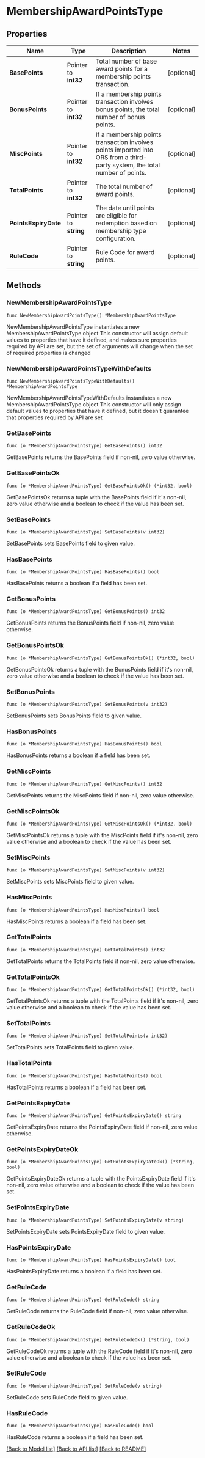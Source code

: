 # MembershipAwardPointsType

## Properties

Name | Type | Description | Notes
------------ | ------------- | ------------- | -------------
**BasePoints** | Pointer to **int32** | Total number of base award points for a membership points transaction. | [optional] 
**BonusPoints** | Pointer to **int32** | If a membership points transaction involves bonus points, the total number of bonus points. | [optional] 
**MiscPoints** | Pointer to **int32** | If a membership points transaction involves points imported into ORS from a third-party system, the total number of points. | [optional] 
**TotalPoints** | Pointer to **int32** | The total number of award points. | [optional] 
**PointsExpiryDate** | Pointer to **string** | The date until points are eligible for redemption based on membership type configuration. | [optional] 
**RuleCode** | Pointer to **string** | Rule Code for award points. | [optional] 

## Methods

### NewMembershipAwardPointsType

`func NewMembershipAwardPointsType() *MembershipAwardPointsType`

NewMembershipAwardPointsType instantiates a new MembershipAwardPointsType object
This constructor will assign default values to properties that have it defined,
and makes sure properties required by API are set, but the set of arguments
will change when the set of required properties is changed

### NewMembershipAwardPointsTypeWithDefaults

`func NewMembershipAwardPointsTypeWithDefaults() *MembershipAwardPointsType`

NewMembershipAwardPointsTypeWithDefaults instantiates a new MembershipAwardPointsType object
This constructor will only assign default values to properties that have it defined,
but it doesn't guarantee that properties required by API are set

### GetBasePoints

`func (o *MembershipAwardPointsType) GetBasePoints() int32`

GetBasePoints returns the BasePoints field if non-nil, zero value otherwise.

### GetBasePointsOk

`func (o *MembershipAwardPointsType) GetBasePointsOk() (*int32, bool)`

GetBasePointsOk returns a tuple with the BasePoints field if it's non-nil, zero value otherwise
and a boolean to check if the value has been set.

### SetBasePoints

`func (o *MembershipAwardPointsType) SetBasePoints(v int32)`

SetBasePoints sets BasePoints field to given value.

### HasBasePoints

`func (o *MembershipAwardPointsType) HasBasePoints() bool`

HasBasePoints returns a boolean if a field has been set.

### GetBonusPoints

`func (o *MembershipAwardPointsType) GetBonusPoints() int32`

GetBonusPoints returns the BonusPoints field if non-nil, zero value otherwise.

### GetBonusPointsOk

`func (o *MembershipAwardPointsType) GetBonusPointsOk() (*int32, bool)`

GetBonusPointsOk returns a tuple with the BonusPoints field if it's non-nil, zero value otherwise
and a boolean to check if the value has been set.

### SetBonusPoints

`func (o *MembershipAwardPointsType) SetBonusPoints(v int32)`

SetBonusPoints sets BonusPoints field to given value.

### HasBonusPoints

`func (o *MembershipAwardPointsType) HasBonusPoints() bool`

HasBonusPoints returns a boolean if a field has been set.

### GetMiscPoints

`func (o *MembershipAwardPointsType) GetMiscPoints() int32`

GetMiscPoints returns the MiscPoints field if non-nil, zero value otherwise.

### GetMiscPointsOk

`func (o *MembershipAwardPointsType) GetMiscPointsOk() (*int32, bool)`

GetMiscPointsOk returns a tuple with the MiscPoints field if it's non-nil, zero value otherwise
and a boolean to check if the value has been set.

### SetMiscPoints

`func (o *MembershipAwardPointsType) SetMiscPoints(v int32)`

SetMiscPoints sets MiscPoints field to given value.

### HasMiscPoints

`func (o *MembershipAwardPointsType) HasMiscPoints() bool`

HasMiscPoints returns a boolean if a field has been set.

### GetTotalPoints

`func (o *MembershipAwardPointsType) GetTotalPoints() int32`

GetTotalPoints returns the TotalPoints field if non-nil, zero value otherwise.

### GetTotalPointsOk

`func (o *MembershipAwardPointsType) GetTotalPointsOk() (*int32, bool)`

GetTotalPointsOk returns a tuple with the TotalPoints field if it's non-nil, zero value otherwise
and a boolean to check if the value has been set.

### SetTotalPoints

`func (o *MembershipAwardPointsType) SetTotalPoints(v int32)`

SetTotalPoints sets TotalPoints field to given value.

### HasTotalPoints

`func (o *MembershipAwardPointsType) HasTotalPoints() bool`

HasTotalPoints returns a boolean if a field has been set.

### GetPointsExpiryDate

`func (o *MembershipAwardPointsType) GetPointsExpiryDate() string`

GetPointsExpiryDate returns the PointsExpiryDate field if non-nil, zero value otherwise.

### GetPointsExpiryDateOk

`func (o *MembershipAwardPointsType) GetPointsExpiryDateOk() (*string, bool)`

GetPointsExpiryDateOk returns a tuple with the PointsExpiryDate field if it's non-nil, zero value otherwise
and a boolean to check if the value has been set.

### SetPointsExpiryDate

`func (o *MembershipAwardPointsType) SetPointsExpiryDate(v string)`

SetPointsExpiryDate sets PointsExpiryDate field to given value.

### HasPointsExpiryDate

`func (o *MembershipAwardPointsType) HasPointsExpiryDate() bool`

HasPointsExpiryDate returns a boolean if a field has been set.

### GetRuleCode

`func (o *MembershipAwardPointsType) GetRuleCode() string`

GetRuleCode returns the RuleCode field if non-nil, zero value otherwise.

### GetRuleCodeOk

`func (o *MembershipAwardPointsType) GetRuleCodeOk() (*string, bool)`

GetRuleCodeOk returns a tuple with the RuleCode field if it's non-nil, zero value otherwise
and a boolean to check if the value has been set.

### SetRuleCode

`func (o *MembershipAwardPointsType) SetRuleCode(v string)`

SetRuleCode sets RuleCode field to given value.

### HasRuleCode

`func (o *MembershipAwardPointsType) HasRuleCode() bool`

HasRuleCode returns a boolean if a field has been set.


[[Back to Model list]](../README.md#documentation-for-models) [[Back to API list]](../README.md#documentation-for-api-endpoints) [[Back to README]](../README.md)


